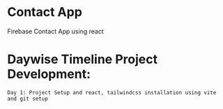 # Contact App
Firebase Contact App using react

# Daywise Timeline Project Development:
    Day 1: Project Setup and react, tailwindcss installation using vite and git setup